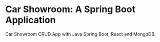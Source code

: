 # Car Showroom: A Spring Boot Application
 Car Showroom CRUD App with Java Spring Boot, React and MongoDB.
